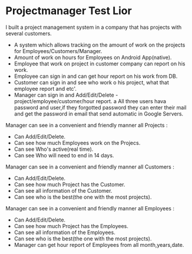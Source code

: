 # Projectmanager Test Lior
I built a project management system in a company that has projects with several customers.
- A system which allows tracking on the amount of work on the projects for Employees/Customers/Manager.
- Amount of work on hours for Employees on Android App(native).
- Employee that work on project in customer company can report on his work.
- Employee can sign in and can get hour report on his work from DB.
- Customer can sign in and see who work o his project, what that employee report and etc'.
- Manager can sign in and Add/Edit/Delete - project/employee/customer/hour report.
a
All three users hava password and user,if they forgotted password they can enter their mail 
and get the password in email that send automatic in Google Servers.

Manager can see in a convenient and friendly manner all Projects :
- Can Add/Edit/Delete.
- Can see how much Employees work on the Projecs.
- Can see Who's active(real time).
- Can see Who will need to end in 14 days.

Manager can see in a convenient and friendly manner all Customers :
- Can Add/Edit/Delete.
- Can see how much Project has the Customer.
- Can see all information of the Customer.
- Can see who is the best(the one with the most projects).

Manager can see in a convenient and friendly manner all Employees :
- Can Add/Edit/Delete.
- Can see how much Project has the Employees.
- Can see all information of the Employees.
- Can see who is the best(the one with the most projects).
- Manager can get hour report of Employees from all month,years,date.
